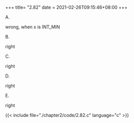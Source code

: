 +++
title= "2.82"
date = 2021-02-26T09:15:46+08:00
+++

A.

wrong, when x is INT_MIN

B.

right

C.

right

D.

right

E.

right

{{< include file="./chapter2/code/2.82.c" language="c" >}}

